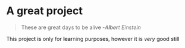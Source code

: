# A great project

> These are great days to be alive -*Albert Einstein*

This project is only for learning purposes, however it is *very* good still

